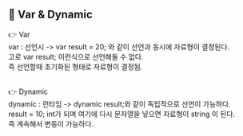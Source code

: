 ## 🔔 Var & Dynamic
👉 Var<br>
var : 선언시 -> var result = 20; 와 같이 선언과 동시에 자료형이 결정된다.<br>
고로 var result; 이런식으로 선언해둘 수 없다.<br>
즉 선언할때 초기화된 형태로 자료형이 결정됨.<br>
<br>

👉 Dynamic<br>
dynamic : 런타임 -> dynamic result;와 같이 독립적으로 선언이 가능하다.<br>
result = 10; int가 되며 여기에 다시 문자열을 넣으면 자료형이 string 이 된다.<br>
즉 계속해서 변동이 가능하다.<br>
<br>
<br>
